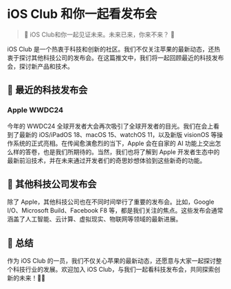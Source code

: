 ﻿# iOS Club 和你一起看发布会

> 🚀 iOS Club和你一起见证未来。未来已来，你来不来？ 🚀

iOS Club 是一个热衷于科技和创新的社区。我们不仅关注苹果的最新动态，还热衷于探讨其他科技公司的发布会。在这篇推文中，我们将一起回顾最近的科技发布会，探讨新产品和技术。

## 🌟 最近的科技发布会
### Apple WWDC24
今年的 WWDC24 全球开发者大会再次吸引了全球开发者的目光。我们在会上看到了最新的 iOS/iPadOS 18、macOS 15、watchOS 11，以及新版 visionOS 等操作系统的正式亮相。在传闻愈演愈烈的当下，Apple 会在自家的 AI 功能上交出怎么样的答卷，也是我们所期待的。当然，我们也将了解到 Apple 开发者生态中的最新前沿技术，并在未来通过开发者们的奇思妙想体验到这些新奇的功能。

## 🎁 其他科技公司发布会
除了 Apple，其他科技公司也在不同时间举行了重要的发布会。比如，Google I/O、Microsoft Build、Facebook F8 等，都是我们关注的焦点。这些发布会通常涵盖了人工智能、云计算、虚拟现实、物联网等领域的最新进展。

## 🚀 总结
作为 iOS Club 的一员，我们不仅关心苹果的最新动态，还愿意与大家一起探讨整个科技行业的发展。欢迎加入 iOS Club，与我们一起看科技发布会，共同探索创新的未来！🚀🌟